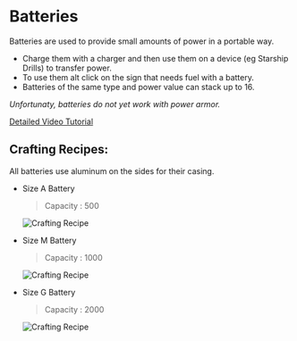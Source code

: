 # Batteries 

Batteries are used to provide small amounts of power in a portable way.

- Charge them with a charger and then use them on a device (eg Starship Drills) to transfer power.
- To use them alt click on the sign that needs fuel with a battery.
- Batteries of the same type and power value can stack up to 16.

*Unfortunaty, batteries do not yet work with power armor.*

[Detailed Video Tutorial](https://youtu.be/RgkvASn3Cd0 "Detailed Video Tutorial")

## Crafting Recipes:
All batteries use aluminum on the sides for their casing.

- Size A Battery 
    > Capacity : 500

    ![Crafting Recipe](https://i.imgur.com/i7dhOAs.png "Crafting Recipe")

- Size M Battery 
    > Capacity : 1000

    ![Crafting Recipe](https://i.imgur.com/8KDpiBo.png "Crafting Recipe")

- Size G Battery 
    > Capacity : 2000

    ![Crafting Recipe](https://i.imgur.com/AdnDfxm.png "Crafting Recipe")